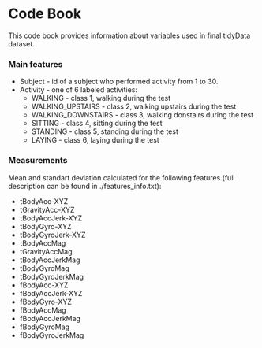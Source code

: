 # Code Book

This code book provides information about variables used in final tidyData dataset.

### Main features
* Subject - id of a subject who performed activity from 1 to 30.
* Activity - one of 6 labeled activities: 
    * WALKING - class 1, walking during the test
    * WALKING_UPSTAIRS - class 2, walking upstairs during the test
    * WALKING_DOWNSTAIRS - class 3, walking donstairs during the test
    * SITTING - class 4, sitting during the test
    * STANDING - class 5, standing during the test
    * LAYING - class 6, laying during the test

### Measurements
Mean and standart deviation calculated for the following features (full description can be found in ./features_info.txt):

* tBodyAcc-XYZ
* tGravityAcc-XYZ
* tBodyAccJerk-XYZ
* tBodyGyro-XYZ
* tBodyGyroJerk-XYZ
* tBodyAccMag
* tGravityAccMag
* tBodyAccJerkMag
* tBodyGyroMag
* tBodyGyroJerkMag
* fBodyAcc-XYZ
* fBodyAccJerk-XYZ
* fBodyGyro-XYZ
* fBodyAccMag
* fBodyAccJerkMag
* fBodyGyroMag
* fBodyGyroJerkMag
